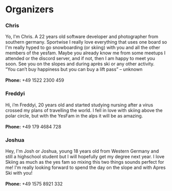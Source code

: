 # Organizers
### Chris
Yo, I'm Chris. A 22 years old software developer and photographer from southern germany. Sportwise I really love everything that uses one board so I'm really hyped to go snowboarding (or skiing) with you and all the other members of the yesfam. Maybe you already know me from some meetups I attended or the discord server, and if not, then I am happy to meet you soon. See you on the slopes and during après ski or any other activity. \
“You can’t buy happiness but you can buy a lift pass” – unknown \
\
**Phone:** +49 1522 2300 459
### Freddyi
Hi, i’m Freddyi, 20 years old and started studying nursing after a virus crossed my plans of travelling the world. I fell in love with skiing above the polar circle, but with the YesFam in the alps it will be as amazing. \
\
**Phone:** +49 179 4684 728
### Joshua
Hey, I'm Josh or Joshua, young 18 years old from Western Germany and still a highschool student but I will hopefully get my degree next year. I love Skiing as much as the yes fam so mixing this two things sounds perfect for me! I'm really looking forward to spend the day on the slope and with Apres Ski with you! \
\
**Phone:** +49 1575 8921 332
